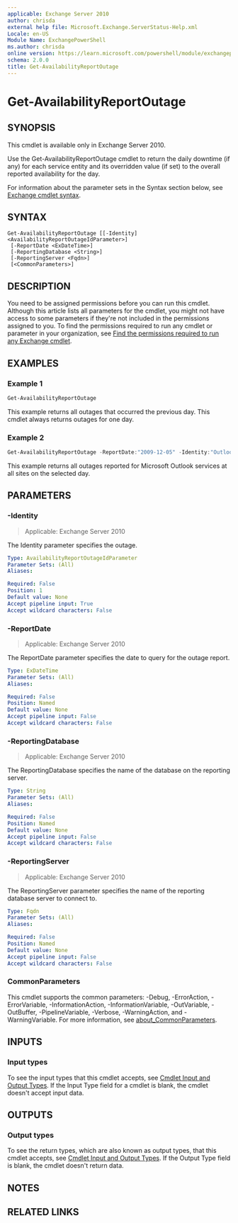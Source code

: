 ```yaml
---
applicable: Exchange Server 2010
author: chrisda
external help file: Microsoft.Exchange.ServerStatus-Help.xml
Locale: en-US
Module Name: ExchangePowerShell
ms.author: chrisda
online version: https://learn.microsoft.com/powershell/module/exchangepowershell/get-availabilityreportoutage
schema: 2.0.0
title: Get-AvailabilityReportOutage
---
```


# Get-AvailabilityReportOutage

## SYNOPSIS
This cmdlet is available only in Exchange Server 2010.

Use the Get-AvailabilityReportOutage cmdlet to return the daily downtime (if any) for each service entity and its overridden value (if set) to the overall reported availability for the day.

For information about the parameter sets in the Syntax section below, see [Exchange cmdlet syntax](https://learn.microsoft.com/powershell/exchange/exchange-cmdlet-syntax).

## SYNTAX

```
Get-AvailabilityReportOutage [[-Identity] <AvailabilityReportOutageIdParameter>]
 [-ReportDate <ExDateTime>]
 [-ReportingDatabase <String>]
 [-ReportingServer <Fqdn>]
 [<CommonParameters>]
```

## DESCRIPTION
You need to be assigned permissions before you can run this cmdlet. Although this article lists all parameters for the cmdlet, you might not have access to some parameters if they're not included in the permissions assigned to you. To find the permissions required to run any cmdlet or parameter in your organization, see [Find the permissions required to run any Exchange cmdlet](https://learn.microsoft.com/powershell/exchange/find-exchange-cmdlet-permissions).

## EXAMPLES

### Example 1
```powershell
Get-AvailabilityReportOutage
```

This example returns all outages that occurred the previous day. This cmdlet always returns outages for one day.

### Example 2
```powershell
Get-AvailabilityReportOutage -ReportDate:"2009-12-05" -Identity:"Outlook*"
```

This example returns all outages reported for Microsoft Outlook services at all sites on the selected day.

## PARAMETERS

### -Identity

> Applicable: Exchange Server 2010

The Identity parameter specifies the outage.

```yaml
Type: AvailabilityReportOutageIdParameter
Parameter Sets: (All)
Aliases:

Required: False
Position: 1
Default value: None
Accept pipeline input: True
Accept wildcard characters: False
```

### -ReportDate

> Applicable: Exchange Server 2010

The ReportDate parameter specifies the date to query for the outage report.

```yaml
Type: ExDateTime
Parameter Sets: (All)
Aliases:

Required: False
Position: Named
Default value: None
Accept pipeline input: False
Accept wildcard characters: False
```

### -ReportingDatabase

> Applicable: Exchange Server 2010

The ReportingDatabase specifies the name of the database on the reporting server.

```yaml
Type: String
Parameter Sets: (All)
Aliases:

Required: False
Position: Named
Default value: None
Accept pipeline input: False
Accept wildcard characters: False
```

### -ReportingServer

> Applicable: Exchange Server 2010

The ReportingServer parameter specifies the name of the reporting database server to connect to.

```yaml
Type: Fqdn
Parameter Sets: (All)
Aliases:

Required: False
Position: Named
Default value: None
Accept pipeline input: False
Accept wildcard characters: False
```

### CommonParameters
This cmdlet supports the common parameters: -Debug, -ErrorAction, -ErrorVariable, -InformationAction, -InformationVariable, -OutVariable, -OutBuffer, -PipelineVariable, -Verbose, -WarningAction, and -WarningVariable. For more information, see [about_CommonParameters](https://go.microsoft.com/fwlink/p/?LinkID=113216).

## INPUTS

### Input types
To see the input types that this cmdlet accepts, see [Cmdlet Input and Output Types](https://go.microsoft.com/fwlink/p/?LinkId=2081749). If the Input Type field for a cmdlet is blank, the cmdlet doesn't accept input data.

## OUTPUTS

### Output types
To see the return types, which are also known as output types, that this cmdlet accepts, see [Cmdlet Input and Output Types](https://go.microsoft.com/fwlink/p/?LinkId=2081749). If the Output Type field is blank, the cmdlet doesn't return data.

## NOTES

## RELATED LINKS
